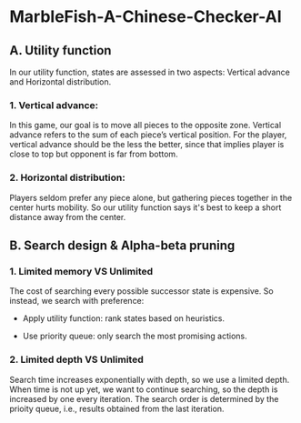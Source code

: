# MarbleFish-A-Chinese-Checker-AI

## A. Utility function

In our utility function, states are assessed in two aspects: Vertical advance and Horizontal distribution.

### 1. Vertical advance:

In this game, our goal is to move all pieces to the opposite zone. Vertical advance refers to the sum of each piece’s vertical position. For the player, vertical advance should be the less the better, since that implies player is close to top but opponent is far from bottom.

### 2. Horizontal distribution:

Players seldom prefer any piece alone, but gathering pieces together in the center hurts mobility. So our utility function says it's best to keep a short distance away from the center.

## B. Search design & Alpha-beta pruning

### 1. Limited memory VS Unlimited

The cost of searching every possible successor state is expensive. So instead, we search with preference:

* Apply utility function: rank states based on heuristics.

* Use priority queue: only search the most promising actions.

### 2. Limited depth VS Unlimited

Search time increases exponentially with depth, so we use a limited depth. When time is not up yet, we want to continue searching, so the depth is increased by one every iteration. The search order is determined by the prioity queue, i.e., results obtained from the last iteration.

